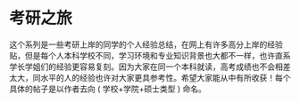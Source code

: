 # 考研之旅

这个系列是一些考研上岸的同学的个人经验总结，在网上有许多高分上岸的经验贴，但是每个人本科学校不同，学习环境和专业知识背景也大都不一样，也许直系学长学姐们的经验更容易复刻。因为大家在同一个本科就读，高考成绩也不会相差太大，同水平的人的经验也许对大家更具参考性。希望大家能从中有所收获！每个具体的帖子是以作者去向 ( 学校+学院+硕士类型 ) 命名。
